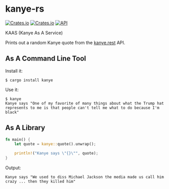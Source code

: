 # kanye-rs
[![Crates.io](https://img.shields.io/crates/v/kanye.svg)](https://crates.io/crates/kanye)
[![Crates.io](https://img.shields.io/crates/d/kanye)](https://crates.io/crates/kanye)
[![API](https://docs.rs/kanye/badge.svg)](https://docs.rs/kanye)

KAAS (Kanye As A Service)

Prints out a random Kanye quote from the [kanye.rest](https://kanye.rest/) API.

## As A Command Line Tool
Install it:
```
$ cargo install kanye
```

Use it:
```
$ kanye 
Kanye says "One of my favorite of many things about what the Trump hat represents to me is that people can't tell me what to do because I'm black"
```

## As A Library
```rust
fn main() {
    let quote = kanye::quote().unwrap();

    println!("Kanye says \"{}\"", quote);
}
```

Output:
```
Kanye says "We used to diss Michael Jackson the media made us call him crazy ... then they killed him"
```
